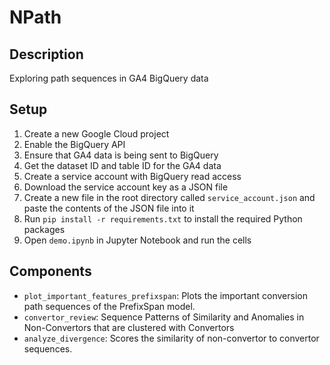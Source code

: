 # NPath
## Description
Exploring path sequences in GA4 BigQuery data

## Setup
1. Create a new Google Cloud project
2. Enable the BigQuery API
3. Ensure that GA4 data is being sent to BigQuery
4. Get the dataset ID and table ID for the GA4 data
5. Create a service account with BigQuery read access
6. Download the service account key as a JSON file
7. Create a new file in the root directory called `service_account.json` and paste the contents of the JSON file into it
8. Run `pip install -r requirements.txt` to install the required Python packages
9. Open `demo.ipynb` in Jupyter Notebook and run the cells

## Components
* `plot_important_features_prefixspan`: Plots the important conversion path sequences of the PrefixSpan model.
* `convertor_review`: Sequence Patterns of Similarity and Anomalies in Non-Convertors that are clustered with Convertors
* `analyze_divergence`: Scores the similarity of non-convertor to convertor sequences.

